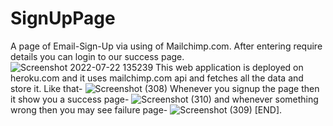 # SignUpPage
A page of Email-Sign-Up via using of Mailchimp.com.
After entering require details you can login to our success page.
![Screenshot 2022-07-22 135239](https://user-images.githubusercontent.com/91122689/180396950-fefa4aca-7e9d-49bd-abc7-afdf4ec5be66.png)
This web application is deployed on heroku.com and it uses mailchimp.com api and fetches all the data and store it.
Like that-
![Screenshot (308)](https://user-images.githubusercontent.com/91122689/180398207-79cc53f3-1d5c-4987-a586-6b3d27e25965.png)
Whenever you signup the page then it show you a success page-
![Screenshot (310)](https://user-images.githubusercontent.com/91122689/180401047-7b9cabfc-96a6-4a61-81ed-55d4c62d692d.png)
and whenever something wrong then you may see failure page-
![Screenshot (309)](https://user-images.githubusercontent.com/91122689/180401185-a9e50217-1c69-44a5-bf86-f2b20af3821b.png)
[END].
